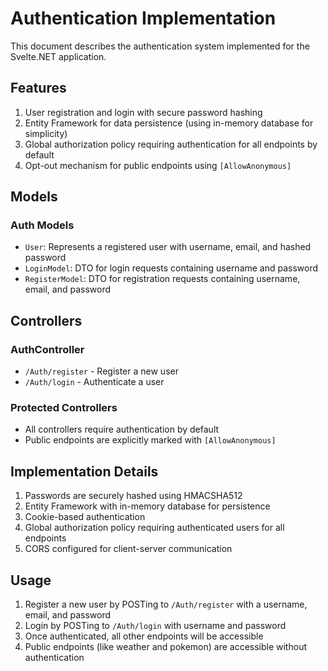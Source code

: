 # Authentication Implementation

This document describes the authentication system implemented for the Svelte.NET application.

## Features

1. User registration and login with secure password hashing
2. Entity Framework for data persistence (using in-memory database for simplicity)
3. Global authorization policy requiring authentication for all endpoints by default
4. Opt-out mechanism for public endpoints using `[AllowAnonymous]`

## Models

### Auth Models
- `User`: Represents a registered user with username, email, and hashed password
- `LoginModel`: DTO for login requests containing username and password
- `RegisterModel`: DTO for registration requests containing username, email, and password

## Controllers

### AuthController
- `/Auth/register` - Register a new user
- `/Auth/login` - Authenticate a user

### Protected Controllers
- All controllers require authentication by default
- Public endpoints are explicitly marked with `[AllowAnonymous]`

## Implementation Details

1. Passwords are securely hashed using HMACSHA512
2. Entity Framework with in-memory database for persistence
3. Cookie-based authentication
4. Global authorization policy requiring authenticated users for all endpoints
5. CORS configured for client-server communication

## Usage

1. Register a new user by POSTing to `/Auth/register` with a username, email, and password
2. Login by POSTing to `/Auth/login` with username and password
3. Once authenticated, all other endpoints will be accessible
4. Public endpoints (like weather and pokemon) are accessible without authentication 